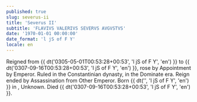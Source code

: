 ```yaml
---
published: true
slug: severus-ii
title: 'Severus II'
subtitle: 'FLAVIVS VALERIVS SEVERVS AVGVSTVS'
date: '1970-01-01 00:00:00'
date_format: 'l jS of F Y'
locale: en
---
```


Reigned from {{ dt('0305-05-01T00:53:28+00:53', 'l jS of F Y', 'en') }} to {{ dt('0307-09-16T00:53:28+00:53', 'l jS of F Y', 'en') }}, rose by Appointment by Emperor. Ruled in the Constantinian dynasty, in the Dominate era. Reign ended by Assassination from Other Emperor. Born {{ dt('', 'l jS of F Y', 'en') }} in , Unknown. Died {{ dt('0307-09-16T00:53:28+00:53', 'l jS of F Y', 'en') }}.
